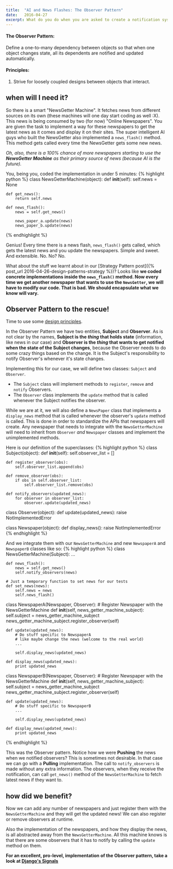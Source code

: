 ```yaml
---
title:	"AI and News Flashes: The Observer Pattern"
date:	2016-04-27
excerpt: What do you do when you are asked to create a notification system where the objects to be notified get added/removed at runtime? You stop giving a shit about them, and code for the interface.
---
```

#### The Observer Pattern: 
Define a one-to-many dependency between objects so that when one object changes state, all its dependents are notified and updated automatically.

#### Principles:
1. Strive for loosely coupled designs between objects that interact.

## when will I need it?
So there is a smart "NewsGetter Machine". It fetches news from different sources on its own (these machines will one day start coding as well :X). This news is being consumed by two (for now) "Online Newspapers". You are given the task to implement a way for these newspapers to get the latest news as it comes and display it on their sites. The super intelligent AI guys who built the NewsGetter also implemented a `news_flash()` method. This method gets called every time the NewsGetter gets some new news.

_Oh, also, there is a 100% chance of more newspapers starting to use the **NewsGetter Machine** as their primary source of news (because AI is the future)._

You, being you, coded the implementation in under 5 minutes:
{% highlight python %}
class NewsGetterMachine(object):
	def __init__(self):
		self.news = None

	def get_news():
		return self.news

	def news_flash():
		news = self.get_news()

		news_paper_a.update(news)
		news_paper_b.update(news)
{% endhighlight %}

Genius! Every time there is a news flash, `news_flash()` gets called, which gets the latest news and you update the newspapers. Simple and sweet. And extensible. No. No? No.

What about the stuff we learnt about in our [Strategy Pattern post]({% post_url 2016-04-26-design-patterns-strategy %})? Looks like **we coded concrete implementations inside the `news_flash()` method. Now every time we get another newspaper that wants to use the `NewsGetter`, we will have to modify our code. That is bad. We should encapsulate what we know will vary.**


## Observer Pattern to the rescue!
Time to use some [design principles](#principles).

In the Observer Pattern we have two entities, **Subject** and **Observer**. As is not clear by the names, **Subject is the _thing_ that holds state** (information, like news in our case) and **Observer is the _thing_ that wants to get notified when the state of the Subject changes**, because the Observer needs to do some crazy things based on the change. It is the Subject's responsibility to notify Observer's whenever it's state changes.

Implementing this for our case, we will define two classes: `Subject` and `Observer`. 

- The `Subject` class will implement methods to `register`, `remove` and `notify` Observers.
- The `Observer` class implements the `update` method that is called whenever the Subject notifies the observer.

While we are at it, we will also define a `NewsPaper` class that implements a `display_news` method that is called whenever the observer's `update` method is called. This is done in order to standardize the APIs that newspapers will create. Any newspaper that needs to integrate with the `NewsGetterMachine` will need to inherit from `Observer` _and_ `Newspaper` classes and implement the unimplemented methods.

Here is our definition of the superclasses:
{% highlight python %}
class Subject(object):
	def __init__(self):
		self.observer_list = []

	def register_observer(obs):
		self.observer_list.append(obs)

	def remove_observer(obs):
		if obs in self.observer_list:
			self.observer_list.remove(obs)

	def notify_observers(updated_news):
		for observer in observer_list:
			observer.update(updated_news)

class Observer(object):
	def update(updated_news):
		raise NotImplementedError

class Newspaper(object):
	def display_news():
		raise NotImplementedError
{% endhighlight %}

And we integrate them with our `NewsGetterMachine` and new `NewspaperA` and `NewspaperB` classes like so:
{% highlight python %}
class NewsGetterMachine(Subject):
	...

	def news_flash():
		news = self.get_news()
		self.notify_observers(news)

	# Just a temporary function to set news for our tests
	def set_news(news):
		self.news = news
		self.news_flash()

class NewspaperA(Newspaper, Observer):
	# Register Newspaper with the NewsGetterMachine
	def __init__(self, news_getter_machine_subject):
		self.subject = news_getter_machine_subject
		news_getter_machine_subject.register_observer(self)

	def update(updated_news):
		# Do stuff specific to NewspaperA
		# like maybe change the news (welcome to the real world)
		...

		self.display_news(updated_news)

	def display_news(updated_news):
		print updated_news

class NewspaperB(Newspaper, Observer):
	# Register Newspaper with the NewsGetterMachine
	def __init__(self, news_getter_machine_subject):
		self.subject = news_getter_machine_subject
		news_getter_machine_subject.register_observer(self)

	def update(updated_news):
		# Do stuff specific to NewspaperB
		...

		self.display_news(updated_news)

	def display_news(updated_news):
		print updated_news
{% endhighlight %}

This was the Observer pattern. Notice how we were **Pushing** the news when we notified observers? This is sometimes not desirable. In that case we can go with a **Pulling** implementation. The call to `notify_observers` is made without any extra information. The observers, when they receive the notification, can call `get_news()` method of the `NewsGetterMachine` to fetch latest news if they want to.

## how did we benefit?
Now we can add any number of newspapers and just register them with the `NewsGetterMachine` and they will get the updated news! We can also register or remove observers at runtime. 

Also the implementation of the newspapers, and how they display the news, is all abstracted away from the `NewsGetterMachine`. All this machine knows is that there are some observers that it has to notify by calling the `update` method on them.

**For an excellent, pro-level, implementation of the Observer pattern, take a look at [Django's Signals](https://docs.djangoproject.com/en/1.9/topics/signals/)**